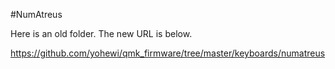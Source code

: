 #NumAtreus

Here is an old folder. The new URL is below.

https://github.com/yohewi/qmk_firmware/tree/master/keyboards/numatreus
